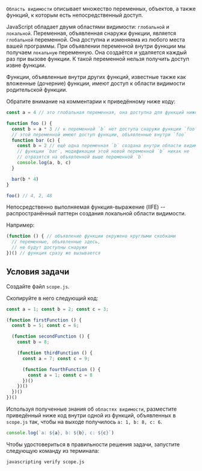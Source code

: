 `Область видимости` описывает множество переменных, объектов, а также функций, к которым есть непосредственный доступ.

JavaScript обладает двумя областями видимости: `глобальной` и `локальной`. Переменная, объявленная снаружи функции, является `глобальной` переменной. Она доступна и изменяема из любого места вашей программы. При объявлении переменной внутри функции мы получаем `локальную` переменную. Она создаётся и удаляется каждый раз при вызове функции. К такой переменной нельзя получить доступ извне функции.

Функции, объявленные внутри других функций, известные также как вложенные (дочерние) функции, имеют доступ к области видимости родительской функции.

Обратите внимание на комментарии к приведённому ниже коду:

```js
const a = 4 // это глобальная переменная, она доступна для функций ниже

function foo () {
  const b = a * 3 // к переменной `b` нет доступа снаружи функции `foo`, но к
  // этой переменной имеют доступ функции, объявленные внутри `foo`
  function bar (c) {
    const b = 2 // ещё одна переменная `b` создана внутри области видимости
    // функции `bar`, модификации этой новой переменной `b` никак не
    // отразятся на объявленной выше переменной `b`
    console.log(a, b, c)
  }

  bar(b * 4)
}

foo() // 4, 2, 48
```

Непосредственно выполняемая функция-выражение (IIFE) -- распространённый паттерн создания локальной области видимости.

Например:

```js
(function () { // объявление функции окружено круглыми скобками
  // переменные, объявленные здесь,
  // не будут доступны снаружи
})() // функция сразу же вызывается
```

## Условия задачи

Создайте файл `scope.js`.

Скопируйте в него следующий код:

```js
const a = 1; const b = 2; const c = 3;

(function firstFunction () {
  const b = 5; const c = 6;

  (function secondFunction () {
    const b = 8;

    (function thirdFunction () {
      const a = 7; const c = 9;

      (function fourthFunction () {
        const a = 1; const c = 8
      })()
    })()
  })()
})()
```

Используя полученные знания об `областях видимости`, разместите приведённый ниже код внутри одной из функций, объявленных в `scope.js` так, чтобы на выходе получилось `a: 1, b: 8, c: 6`.

```js
console.log(`a: ${a}, b: ${b}, c: ${c}`)
```

Чтобы удостовериться в правильности решения задачи, запустите следующую команду из терминала:

```bash
javascripting verify scope.js
```
